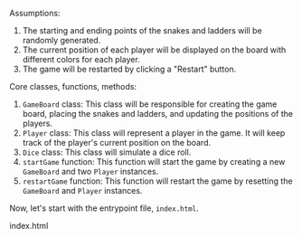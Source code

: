 Assumptions:

1. The starting and ending points of the snakes and ladders will be randomly generated.
2. The current position of each player will be displayed on the board with different colors for each player.
3. The game will be restarted by clicking a "Restart" button.

Core classes, functions, methods:

1. `GameBoard` class: This class will be responsible for creating the game board, placing the snakes and ladders, and updating the positions of the players.
2. `Player` class: This class will represent a player in the game. It will keep track of the player's current position on the board.
3. `Dice` class: This class will simulate a dice roll.
4. `startGame` function: This function will start the game by creating a new `GameBoard` and two `Player` instances.
5. `restartGame` function: This function will restart the game by resetting the `GameBoard` and `Player` instances.

Now, let's start with the entrypoint file, `index.html`.

index.html
